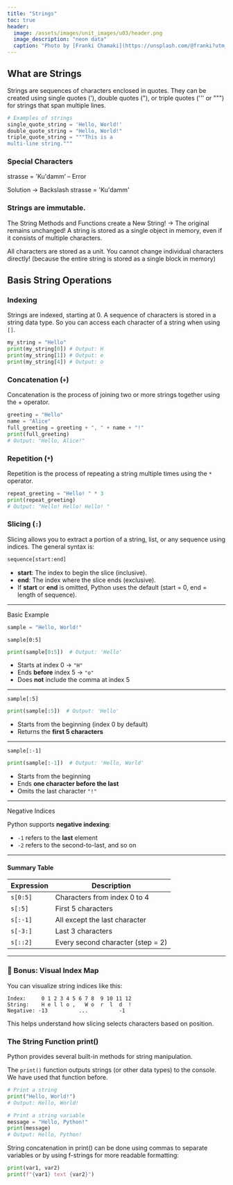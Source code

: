 ```yaml
---
title: "Strings"
toc: true
header:
  image: /assets/images/unit_images/u03/header.png
  image_description: "neon data"
  caption: "Photo by [Franki Chamaki](https://unsplash.com/@franki?utm_source=unsplash&amp;utm_medium=referral&amp;utm_content=creditCopyText) [from unsplash](https://unsplash.com/s/photos/data?utm_source=unsplash&amp;utm_medium=referral&amp;utm_content=creditCopyText)"
---
```


<!--more-->

## What are Strings
Strings are sequences of characters enclosed in quotes. They can be created using single quotes ('), double quotes ("), or triple quotes (''' or """) for strings that span multiple lines.
```python
# Examples of strings
single_quote_string = 'Hello, World!'
double_quote_string = "Hello, World!"
triple_quote_string = """This is a 
multi-line string."""
```
### Special Characters

strasse = 'Ku'damm‘ – Error

Solution -> Backslash
strasse = 'Ku\'damm'


### Strings are immutable.

The String Methods and Functions create a New String!
→ The original remains unchanged!
A string is stored as a single object in memory, even if it consists of multiple characters.

All characters are stored as a unit.
You cannot change individual characters directly! (because the entire string is stored as a single block in memory)

## Basis String Operations

### Indexing
Strings are indexed, starting at 0. A sequence of characters is stored in a string data type. So you can access each character of a string when using `[]`.
```python
my_string = "Hello"
print(my_string[0]) # Output: H
print(my_string[1]) # Output: e
print(my_string[4]) # Output: o
```

### Concatenation (`+`)
Concatenation is the process of joining two or more strings together using the + operator.
```python
greeting = "Hello"
name = "Alice"
full_greeting = greeting + ", " + name + "!"
print(full_greeting)
# Output: "Hello, Alice!"
```

### Repetition (`*`)
Repetition is the process of repeating a string multiple times using the `*` operator.
```python
repeat_greeting = "Hello! " * 3
print(repeat_greeting)
# Output: "Hello! Hello! Hello! "
```

### Slicing (`:`)

Slicing allows you to extract a portion of a string, list, or any sequence using indices. The general syntax is:

```python
sequence[start:end]
```

- **start**: The index to begin the slice (inclusive).
- **end**: The index where the slice ends (exclusive).
- If **start** or **end** is omitted, Python uses the default (start = 0, end = length of sequence).

---

Basic Example

```python
sample = "Hello, World!"
```

`sample[0:5]`

```python
print(sample[0:5])  # Output: 'Hello'
```
- Starts at index 0 → `"H"`
- Ends **before** index 5 → `"o"`
- Does **not** include the comma at index 5

---

`sample[:5]`

```python
print(sample[:5])  # Output: 'Hello'
```
- Starts from the beginning (index 0 by default)
- Returns the **first 5 characters**

---

`sample[:-1]`

```python
print(sample[:-1])  # Output: 'Hello, World'
```
- Starts from the beginning
- Ends **one character before the last**
- Omits the last character `"!"`

---

Negative Indices

Python supports **negative indexing**:
- `-1` refers to the **last** element
- `-2` refers to the second-to-last, and so on

---

####  Summary Table

| Expression     | Description                                 |
|----------------|---------------------------------------------|
| `s[0:5]`       | Characters from index 0 to 4                |
| `s[:5]`        | First 5 characters                          |
| `s[:-1]`       | All except the last character               |
| `s[-3:]`       | Last 3 characters                           |
| `s[::2]`       | Every second character (step = 2)           |

---

### 🧮 Bonus: Visual Index Map

You can visualize string indices like this:

```
Index:     0 1 2 3 4 5 6 7 8  9 10 11 12
String:    H e l l o ,   W o  r  l  d  !
Negative: -13          ...          -1
```

This helps understand how slicing selects characters based on position.


### The String Function print()
Python provides several built-in methods for string manipulation.

The `print()` function outputs strings (or other data types) to the console. We have used that function before.
```python
# Print a string
print("Hello, World!")
# Output: Hello, World!

# Print a string variable
message = "Hello, Python!"
print(message)
# Output: Hello, Python!
```
String concatenation in print() can be done using commas to separate variables or by using f-strings for more readable formatting:
```python
print(var1, var2)        
print(f"{var1} text {var2}")
```

